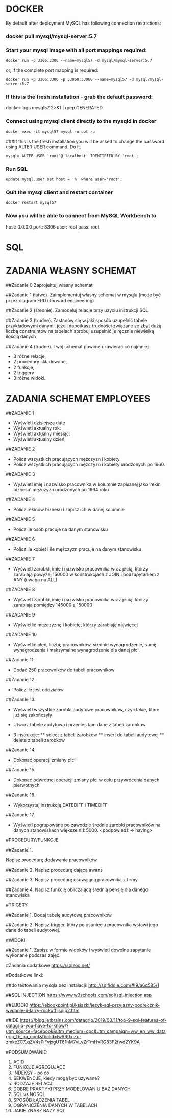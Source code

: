 # DOCKER
By default after deployment MySQL has following connection restrictions:

### docker pull mysql/mysql-server:5.7
### Start your mysql image with all port mappings required:
  
```
docker run -p 3306:3306 --name=mysql57 -d mysql/mysql-server:5.7
```
or, if the complete port mapping is required:

```
docker run -p 3306:3306 -p 33060:33060 --name=mysql57 -d mysql/mysql-server:5.7
```

### If this is the fresh installation - grab the default password:
docker logs mysql57 2>&1 | grep GENERATED

### Connect using mysql client directly to the mysqld in docker
```
docker exec -it mysql57 mysql -uroot -p
```

###If this is the fresh installation you will be asked to change the password using ALTER USER command. Do it.
```
mysql> ALTER USER 'root'@'localhost' IDENTIFIED BY 'root';
```   

### Run SQL
```
update mysql.user set host = '%' where user='root';
```

### Quit the mysql client and restart container
```
docker restart mysql57
```

### Now you will be able to connect from MySQL Workbench to
    
host: 0.0.0.0 
port: 3306
user: root
pass: root

# SQL

# ZADANIA WŁASNY SCHEMAT

##Zadanie 0
Zaprojektuj własny schemat

##Zadanie 1 (łatwe).
Zaimplementuj własny schemat w mysqlu (może być przez diagram ERD i forward engineering)

##Zadanie 2 (średnie).
Zamodeluj relacje przy użyciu instrukcji SQL

##Zadanie 3 (trudne).
Zastanów się w jaki sposób uzupełnić tabele przykładowymi danymi, jeżeli napotkasz trudności związane ze zbyt dużą liczbą constraintów na tabelach spróbuj uzupełnić je ręcznie niewielką ilością danych

##Zadanie 4 (trudne).
Twój schemat powinien zawierać co najmniej 
* 3 różne relacje, 
* 2 procedury składowane, 
* 2 funkcje, 
* 2 triggery
* 3 różne widoki.

# ZADANIA SCHEMAT EMPLOYEES

##ZADANIE 1

* Wyświetl dzisiejszą datę 
* Wyświetl aktualny rok:
* Wyświetl aktualny miesiąc:
* Wyświetl aktualny dzień:

##ZADANIE 2

* Policz wszystkich pracujących mężczyzn i kobiety.
* Policz wszystkich pracujących mężczyzn i kobiety urodzonych po 1960.

##ZADANIE 3
* Wyświetl imię i nazwisko pracownika w kolumnie zapisanej jako ‘rekin biznesu’ mężczyzn urodzonych po 1964 roku

##ZADANIE 4
* Policz rekinów biznesu i zapisz ich w danej kolumnie

##ZADANIE 5
* Policz ile osób pracuje na danym stanowisku

##ZADANIE 6
* Policz ile kobiet i ile mężczyzn pracuje na danym stanowisku

##ZADANIE 7 
* Wyświetl zarobki, imie i nazwisko pracownika wraz płcią, którzy zarabiają powyżej 150000 w konstrukcjach z JOIN i podzapytaniem z ANY (uwaga na ALL)

##ZADANIE 8 
* Wyświetl zarobki, imię i nazwisko pracownika wraz płcią, którzy zarabiają pomiędzy 145000 a 150000

##ZADANIE 9
* Wyświetlić mężczyznę i kobietę, którzy zarabiają najwięcej

##ZADANIE 10 
* Wyświetlić płeć, liczbę pracowników, średnie wynagrodzenie, sumę wynagrodzenia i maksymalne wynagrodzenie dla danej płci.

##Zadanie 11. 
* Dodać 250 pracowników do tabeli pracowników

##Zadanie 12.
* Policz ile jest oddziałów

##Zadanie 13.
* Wyświetl wszystkie zarobki audytowe pracowników, czyli takie, które już się zakończyły
* Utworz tabele audytowa i przenies tam dane z tabeli zarobkow.

* 3 instrukcje:
** select z tabeli zarobkow
** insert do tabeli audytowej
** delete z tabeli zarobkow

##Zadanie 14.
* Dokonać operacji zmiany płci

##Zadanie 15.
* Dokonać odwrotnej operacji zmiany płci w celu przywrócenia danych pierwotnych

##Zadanie 16. 
* Wykorzystaj instrukcję DATEDIFF i TIMEDIFF

##Zadanie 17. 
* Wyświetl pogrupowane po zawodzie średnie zarobki pracowników na danych stanowiskach większe niż 5000.
<podpowiedź -> having>

#PROCEDURY/FUNKCJE

##Zadanie 1.

Napisz procedurę dodawania pracowników

##Zadanie 2.
Napisz procedurę dającą awans

##Zadanie 3.
Napisz procedurę usuwającą pracownika z firmy

##Zadanie 4.
Napisz funkcję obliczającą średnią pensję dla danego stanowiska

#TRIGERY

##Zadanie 1.
Dodaj tabelę audytową pracowników

##Zadanie 2. 
Napisz trigger, który po usunięciu pracownika wstawi jego dane do tabeli audytowej.

#WIDOKI

##Zadanie 1. 
Zapisz w formie widoków i wyświetl dowolne zapytanie wykonane podczas zajęć.

#Zadania dodatkowe
https://sqlzoo.net/

#Dodatkowe linki:

##do testowania mysqla bez instalacji:
http://sqlfiddle.com/#!9/a6c585/1

##SQL INJECTION
https://www.w3schools.com/sql/sql_injection.asp

##EBOOKI
https://ebookpoint.pl/ksiazki/jezyk-sql-przyjazny-podrecznik-wydanie-ii-larry-rockoff,jsqlp2.htm

##IDE
https://blog.jetbrains.com/datagrip/2019/03/11/top-9-sql-features-of-datagrip-you-have-to-know/?utm_source=facebook&utm_medium=cpc&utm_campaign=ww_en_ww_datagrip_fb_na_cont&fbclid=IwAR0xIZu-zmkeZC7_qZV4sPiFvjxgUT61hM7vi_yZrTmHvRG83F2fwd2YK9A

#PODSUMOWANIE:
 
1. ACID
2. FUNKCJE AGREGUJĄCE
3. INDEKSY - po co
4. SEKWENCJE, kiedy mogą być używane?
5. RODZAJE RELACJI 
6. DOBRE PRAKTYKI PRZY MODELOWANIU BAZ DANYCH
7. SQL vs NOSQL
8. SPOSÓB ŁĄCZENIA TABEL
9. OGRANICZENIA DANYCH W TABELACH
10. JAKIE ZNASZ BAZY SQL